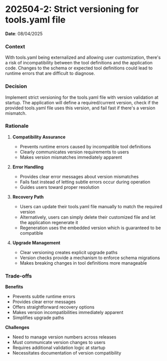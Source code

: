 # 202504-2: Strict versioning for tools.yaml file

**Date**: 08/04/2025

### Context
With tools.yaml being externalized and allowing user customization, there's a risk of incompatibility between the tool definitions and the application code. Changes to the schema or expected tool definitions could lead to runtime errors that are difficult to diagnose.

### Decision
Implement strict versioning for the tools.yaml file with version validation at startup. The application will define a required/current version, check if the provided tools.yaml file uses this version, and fail fast if there's a version mismatch.

### Rationale
1. **Compatibility Assurance**
   - Prevents runtime errors caused by incompatible tool definitions
   - Clearly communicates version requirements to users
   - Makes version mismatches immediately apparent

2. **Error Handling**
   - Provides clear error messages about version mismatches
   - Fails fast instead of letting subtle errors occur during operation
   - Guides users toward proper resolution

3. **Recovery Path**
   - Users can update their tools.yaml file manually to match the required version
   - Alternatively, users can simply delete their customized file and let the application regenerate it
   - Regeneration uses the embedded version which is guaranteed to be compatible

4. **Upgrade Management**
   - Clear versioning creates explicit upgrade paths
   - Version checks provide a mechanism to enforce schema migrations
   - Makes breaking changes in tool definitions more manageable

### Trade-offs

**Benefits**
- Prevents subtle runtime errors
- Provides clear error messages
- Offers straightforward recovery options
- Makes version incompatibilities immediately apparent
- Simplifies upgrade paths

**Challenges**
- Need to manage version numbers across releases
- Must communicate version changes to users
- Requires additional validation logic at startup
- Necessitates documentation of version compatibility